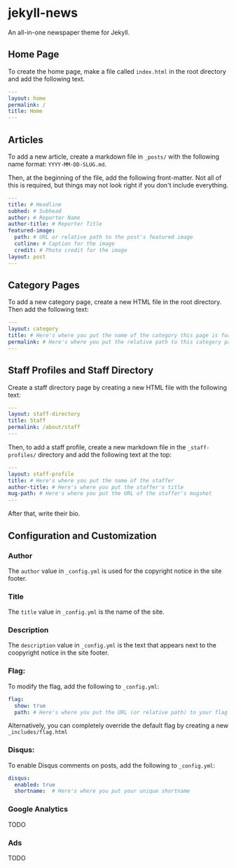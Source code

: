 # jekyll-news
An all-in-one newspaper theme for Jekyll.

## Home Page
To create the home page, make a file called `index.html` in the root directory and add the following text.
```yml
---
layout: home
permalink: /
title: Home
---
```

## Articles
To add a new article, create a markdown file in `_posts/` with the following name format: `YYYY-MM-DD-SLUG.md`.

Then, at the beginning of the file, add the following front-matter.  Not all of this is required, but things may not look right if you don't include everything.

```yml
---
title: # Headline
subhed: # Subhead
author: # Reporter Name
author-title: # Reporter Title
featured-image: 
  path: # URL or relative path to the post's featured image
  cutline: # Caption for the image
  credit: # Photo credit for the image
layout: post
---
```

## Category Pages
To add a new category page, create a new HTML file in the root directory. Then add the following text:
```yaml
---
layout: category
title: # Here's where you put the name of the category this page is for.
permalink: # Here's where you put the relative path to this category page.
---
```

## Staff Profiles and Staff Directory
Create a staff directory page by creating a new HTML file with the following text:
```yaml
---
layout: staff-directory
title: Staff
permalink: /about/staff
---
```

Then, to add a staff profile, create a new markdown file in the `_staff-profiles/` directory and add the following text at the top:
```yaml
---
layout: staff-profile
title: # Here's where you put the name of the staffer
author-title: # Here's where you put the staffer's title
mug-path: # Here's where you put the URL of the staffer's mugshot
---
```
After that, write their bio.

## Configuration and Customization
### Author
The `author` value in `_config.yml` is used for the copyright notice in the site footer.
### Title
The `title` value in `_config.yml` is the name of the site.
### Description
The `description` value in `_config.yml` is the text that appears next to the coopyright notice in the site footer.
### Flag:
To modify the flag, add the following to `_config.yml`:
```yaml
flag:
  show: true
  path: # Here's where you put the URL (or relative path) to your flag image
```
Alternatively, you can completely override the default flag by creating a new `_includes/flag.html`
### Disqus:
To enable Disqus comments on posts, add the following to `_config.yml`:
```yaml
disqus:
  enabled: true
  shortname:  # Here's where you put your unique shortname
```
### Google Analytics
TODO
### Ads
TODO